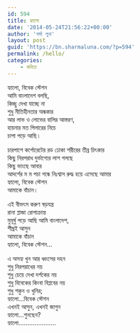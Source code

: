 ```yaml
---
id: 594
title: হ্যালো
date: '2014-05-24T21:56:22+00:00'
author: 'শর্মা লুনা'
layout: post
guid: 'https://bn.sharmaluna.com/?p=594'
permalink: /hello/
categories:
    - কবিতা
---
```


হ্যালো, বিবেক স্টেশন  
আমি বাংলাদেশ বলছি,  
কিচ্ছু দেখা যাচ্ছে না  
শুধু নীতিহীনতার অন্ধকার  
আর লাভ ও লোভের বালির আস্তরণ,  
হায়নার মত পিলারের নিচে  
চাপা পড়ে আছি।

চারপাশে কর্পোরেটের রড ঢোকা শরীরের তীব্র চিৎকার  
কিছু নিরপরাধ দুর্ভাগ্যের লাশ গলছে  
কিছু ভাংছে আবার  
আদর্শের ম ম পচা গন্ধে নিঃশ্বাস রুদ্ধ হয়ে এসেছে আমার  
হ্যালো, বিবেক স্টেশন  
আমাকে বাঁচান।

এই বীভৎস করুণ ষড়যন্ত্র  
রানা প্লাজা রোগাক্রান্ত  
মুমূর্ষু পড়ে আছি আমি বাংলাদেশ,  
শীঘ্রই আসুন  
আমাকে বাঁচান  
হ্যালো, বিবেক স্টেশন…

এ অসহ্য খুন আর ধ্বংসের দহন  
শুধু নিরপরাধের নয়  
শুধু চেয়ে দেখা দর্শকের নয়  
শুধু বিবেকের কিংবা বিপ্লবের নয়  
শুধু শকুন ও খুনির;  
হ্যালো…বিবেক স্টেশন  
এখনই আসুন, এখনই জাগুন  
হ্যালো…শুনছেন?  
হ্যালো…………………